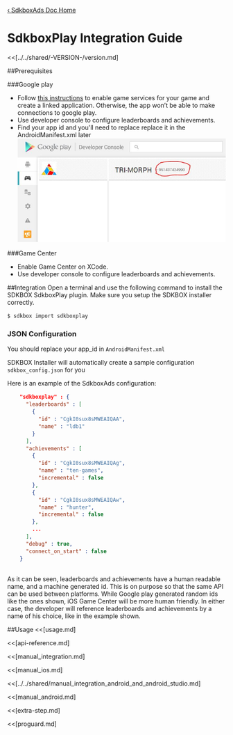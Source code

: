 [&#8249; SdkboxAds Doc Home](./)

<h1>SdkboxPlay Integration Guide</h1>
<<[../../shared/-VERSION-/version.md]

##Prerequisites

###Google play
 + Follow [this instructions](https://developers.google.com/games/services/console/enabling#step_2_add_your_game_to_the_dev_console) to enable game services for your game and create a linked application. Otherwise, the app won’t be able to make connections to google play. 
 + Use developer console to configure leaderboards and achievements.
 + Find your app id and you'll need to replace replace it in the AndroidManifest.xml later
   ![](../../imgs/gps_app_id.jpg)

###Game Center
 + Enable Game Center on XCode.
 + Use developer console to configure leaderboards and achievements.


##Integration
Open a terminal and use the following command to install the SDKBOX SdkboxPlay plugin. Make sure you setup the SDKBOX installer correctly.
```bash
$ sdkbox import sdkboxplay
```

<!--## Configuration
<<[../../shared/sdkbox_cloud.md]
<<[../../shared/remote_application_config.md]-->

### JSON Configuration

You should replace your app_id in `AndroidManifest.xml`

SDKBOX Installer will automatically create a sample configuration `sdkbox_config.json` for you

Here is an example of the SdkboxAds configuration:
```json
    "sdkboxplay" : {
      "leaderboards" : [
        {
          "id" : "CgkI0sux8sMWEAIQAA",
          "name" : "ldb1"
        }
      ],
      "achievements" : [
        {
          "id" : "CgkI0sux8sMWEAIQAg",
          "name" : "ten-games",
          "incremental" : false
        },
        {
          "id" : "CgkI0sux8sMWEAIQAw",
          "name" : "hunter",
          "incremental" : false
        },
        ...
      ],
      "debug" : true,
      "connect_on_start" : false
    }
    
```


As it can be seen, leaderboards and achievements have a human readable name, and a machine generated id. This is on purpose so that the same API can be used between platforms. While Google play generated random ids like the ones shown, iOS Game Center will be more human friendly. 
In either case, the developer will reference leaderboards and achievements by a name of his choice, like in the example shown.

<!--<<[sdkbox-config-encrypt.md]-->

##Usage
<<[usage.md]

<<[api-reference.md]

<<[manual_integration.md]

<<[manual_ios.md]

<<[../../shared/manual_integration_android_and_android_studio.md]

<<[manual_android.md]

<<[extra-step.md]

<<[proguard.md]
